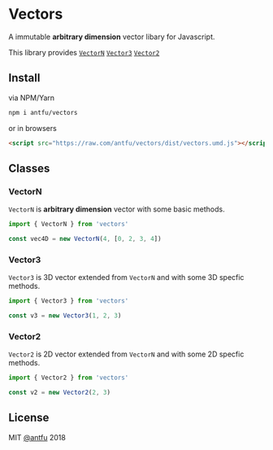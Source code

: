 # Vectors
A immutable **arbitrary dimension** vector libary for Javascript.

This library provides [`VectorN`](#vectorn) [`Vector3`](#vector3) [`Vector2`](#vector2)

## Install
via NPM/Yarn
```sh
npm i antfu/vectors
```
or in browsers
```html
<script src="https://raw.com/antfu/vectors/dist/vectors.umd.js"></script>
```

## Classes
### VectorN
`VectorN` is **arbitrary dimension** vector with some basic methods.
```js
import { VectorN } from 'vectors'

const vec4D = new VectorN(4, [0, 2, 3, 4])
```

### Vector3
`Vector3` is 3D vector extended from `VectorN` and with some 3D specfic methods.
```js
import { Vector3 } from 'vectors'

const v3 = new Vector3(1, 2, 3)
```

### Vector2
`Vector2` is 2D vector extended from `VectorN` and with some 2D specfic methods.
```js
import { Vector2 } from 'vectors'

const v2 = new Vector2(2, 3)
```

## License
MIT [@antfu](https://github.com/antfu) 2018
